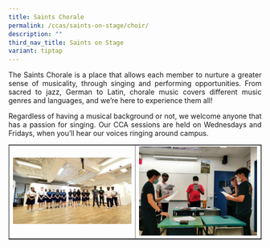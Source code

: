```yaml
---
title: Saints Chorale
permalink: /ccas/saints-on-stage/choir/
description: ""
third_nav_title: Saints on Stage
variant: tiptap
---
```

<p align="justify">The Saints Chorale is a place that allows each member to nurture a greater sense of musicality, through singing and performing opportunities. From sacred to jazz, German to Latin, chorale music covers different music genres and languages, and we’re here to experience them all!</p>
<p align="justify">Regardless of having a musical background or not, we welcome anyone that has a passion for singing. Our CCA sessions are held on Wednesdays and Fridays, when you’ll hear our voices ringing around campus.</p>
<table style="border-collapse: collapse; width: 100%;" border="1">
<tbody>
<tr>
<td style="width: 50%;"><img src="/images/ch1.jpg"></td>
<td style="width: 50%;"><img src="/images/ch2.jpg"></td>
</tr>
</tbody>
</table>